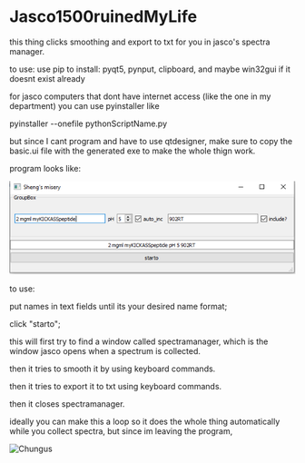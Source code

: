 # Jasco1500ruinedMyLife
this thing clicks smoothing and export to txt for you in jasco's spectra manager.

to use:
use pip to install: pyqt5, pynput, clipboard, and maybe win32gui if it doesnt exist already

for jasco computers that dont have internet access (like the one in my department) you can use pyinstaller like 

pyinstaller --onefile pythonScriptName.py

but since I cant program and have to use qtdesigner, make sure to copy the basic.ui file with the generated exe to make the whole thign work.

program looks like:

![Chungus](https://github.com/syw784/Jasco1500ruinedMyLife/raw/main/kkk.PNG)

to use:

put names in text fields until its your desired name format;

click "starto";

this will first try to find a window called spectramanager, which is the window jasco opens when a spectrum is collected.

then it tries to smooth it by using keyboard commands.

then it tries to export it to txt using keyboard commands.

then it closes spectramanager.

ideally you can make this a loop so it does the whole thing automatically while you collect spectra, but since im leaving the program,

![Chungus](https://i.imgflip.com/2wd65n.jpg)

